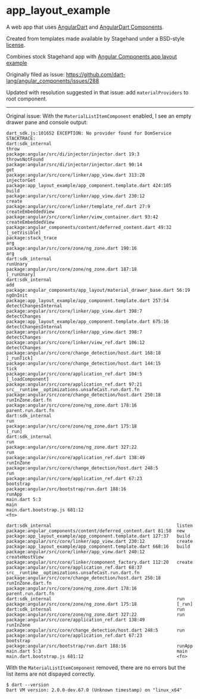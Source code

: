 # app_layout_example

A web app that uses [AngularDart](https://webdev.dartlang.org/angular) and
[AngularDart Components](https://webdev.dartlang.org/components).

Created from templates made available by Stagehand under a BSD-style
[license](https://github.com/dart-lang/stagehand/blob/master/LICENSE).

Combines stock Stagehand app with [Angular Components app layout example](https://github.com/dart-lang/angular_components_example/tree/master/example/app_layout_example/lib)

Originally filed as issue: https://github.com/dart-lang/angular_components/issues/288

Updated with resolution suggested in that issue: add `materialProviders` to root component.

---

Original issue:
With the `MaterialListItemComponent` enabled, I see an empty drawer pane and console output:

```
dart_sdk.js:101652 EXCEPTION: No provider found for DomService
STACKTRACE:
dart:sdk_internal                                                      throw
package:angular/src/di/injector/injector.dart 19:3                     throwsNotFound
package:angular/src/di/injector/injector.dart 90:14                    get
package:angular/src/core/linker/app_view.dart 313:28                   injectorGet
package:app_layout_example/app_component.template.dart 424:105         build
package:angular/src/core/linker/app_view.dart 230:12                   create
package:angular/src/core/linker/template_ref.dart 27:9                 createEmbeddedView
package:angular/src/core/linker/view_container.dart 93:42              createEmbeddedView
package:angular_components/content/deferred_content.dart 49:32         [_setVisible]
package:stack_trace                                                    arg
package:angular/src/core/zone/ng_zone.dart 190:16                      arg
dart:sdk_internal                                                      runUnary
package:angular/src/core/zone/ng_zone.dart 187:18                      [_runUnary]
dart:sdk_internal                                                      add
package:angular_components/app_layout/material_drawer_base.dart 56:19  ngOnInit
package:app_layout_example/app_component.template.dart 257:54          detectChangesInternal
package:angular/src/core/linker/app_view.dart 398:7                    detectChanges
package:app_layout_example/app_component.template.dart 675:16          detectChangesInternal
package:angular/src/core/linker/app_view.dart 398:7                    detectChanges
package:angular/src/core/linker/view_ref.dart 106:12                   detectChanges
package:angular/src/core/change_detection/host.dart 168:18             [_runTick]
package:angular/src/core/change_detection/host.dart 144:15             tick
package:angular/src/core/application_ref.dart 104:5                    [_loadComponent]
package:angular/src/core/application_ref.dart 97:21                    src__runtime__optimizations.unsafeCast.run.dart.fn
package:angular/src/core/change_detection/host.dart 250:18             runInZone.dart.fn
package:angular/src/core/zone/ng_zone.dart 178:16                      parent.run.dart.fn
dart:sdk_internal                                                      run
package:angular/src/core/zone/ng_zone.dart 175:18                      [_run]
dart:sdk_internal                                                      run
package:angular/src/core/zone/ng_zone.dart 327:22                      run
package:angular/src/core/application_ref.dart 138:49                   runInZone
package:angular/src/core/change_detection/host.dart 248:5              run
package:angular/src/core/application_ref.dart 67:23                    bootstrap
package:angular/src/bootstrap/run.dart 188:16                          runApp
main.dart 5:3                                                          main
main.dart.bootstrap.js 681:12                                          <fn>

dart:sdk_internal                                               listen
package:angular_components/content/deferred_content.dart 81:58  new
package:app_layout_example/app_component.template.dart 127:37   build
package:angular/src/core/linker/app_view.dart 230:12            create
package:app_layout_example/app_component.template.dart 668:16   build
package:angular/src/core/linker/app_view.dart 240:12            createHostView
package:angular/src/core/linker/component_factory.dart 112:20   create
package:angular/src/core/application_ref.dart 68:37             src__runtime__optimizations.unsafeCast.run.dart.fn
package:angular/src/core/change_detection/host.dart 250:18      runInZone.dart.fn
package:angular/src/core/zone/ng_zone.dart 178:16               parent.run.dart.fn
dart:sdk_internal                                               run
package:angular/src/core/zone/ng_zone.dart 175:18               [_run]
dart:sdk_internal                                               run
package:angular/src/core/zone/ng_zone.dart 327:22               run
package:angular/src/core/application_ref.dart 138:49            runInZone
package:angular/src/core/change_detection/host.dart 248:5       run
package:angular/src/core/application_ref.dart 67:23             bootstrap
package:angular/src/bootstrap/run.dart 188:16                   runApp
main.dart 5:3                                                   main
main.dart.bootstrap.js 681:12                                   <fn>
```

With the `MaterialListItemComponent` removed, there are no errors but the list items are not dispayed correctly.

```
$ dart --version
Dart VM version: 2.0.0-dev.67.0 (Unknown timestamp) on "linux_x64"
```

